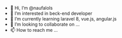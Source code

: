 - 👋 Hi, I’m @naufalols
- 👀 I’m interested in beck-end developer
- 🌱 I’m currently learning laravel 8, vue.js, angular.js
- 💞️ I’m looking to collaborate on ...
- 📫 How to reach me ...

<!---
naufalols/naufalols is a ✨ special ✨ repository because its `README.md` (this file) appears on your GitHub profile.
You can click the Preview link to take a look at your changes.
--->
